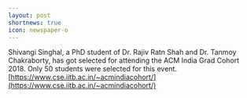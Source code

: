 ```yaml
---
layout: post
shortnews: true
icon: newspaper-o
---
```

Shivangi Singhal, a PhD student of Dr. Rajiv Ratn Shah and Dr. Tanmoy Chakraborty, has got selected for attending the ACM India Grad Cohort 2018. Only 50 students were selected for this event. [https://www.cse.iitb.ac.in/~acmindiacohort/](https://www.cse.iitb.ac.in/~acmindiacohort/)